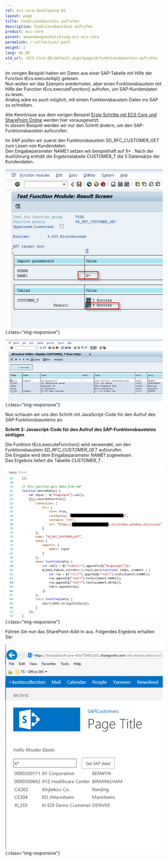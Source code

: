 ```yaml
---
ref: ecs-core-developing-02
layout: page
title: Funktionsbaustein aufrufen
description: Funktionsbaustein aufrufen
product: ecs-core
parent: anwendungsentwicklung-mit-ecs-core
permalink: /:collection/:path
weight: 2
lang: de_DE
old_url: /ECS-Core-DE/default.aspx?pageid=funktionsbaustein-aufrufen
---
```


Im vorigen Beispiel haben wir Daten aus einer SAP-Tabelle mit Hilfe der Function tEcs.executeXql() gelesen. <br>
Nun wollen wir das Szenario wiederholen, aber einen Funktionsbaustein mit Hilfe der Function tEcs.executeFunction() aufrufen, um SAP-Kundendaten zu lesen.<br>
Analog wäre es auch möglich, mit einem Funktionsbaustein Daten ins SAP zu schreiben. 

Alle Kenntnisse aus dem vorigen Beispiel [Erste Schritte mit ECS Core und SharePoint Online](./erste-schritte-mit-ecs-core-und-sharepoint-online) werden hier vorausgesetzt. <br>
In diesem Beispiel werden wir nur den Schritt ändern, um den SAP-Funktionsbaustein aufzurufen. 


Im SAP prüfen wir zuerst den Funktionsbaustein SD_RFC_CUSTOMER_GET zum Lesen von Kundendaten. <br>
Den Eingabeparameter NAME1 setzen wir beispielhaft auf X* . 
Nach der Ausführung enthält die Ergebnistabelle CUSTOMER_T die 5 Datensätze der Kundendaten.  

![ecscore-gettingstarted-11](/img/content/ecscore-gettingstarted-11.png){:class="img-responsive"}

![ecscore-gettingstarted-12](/img/content/ecscore-gettingstarted-12.png){:class="img-responsive"}

Nun schauen wir uns den Schritt mit JavaScript-Code für den Aufruf des SAP-Funktionsbausteins an.  


**Schritt 3: Javascript-Code für den Aufruf des SAP-Funktionsbausteins einfügen** 


Die Funktion tEcs.executeFunction() wird verwendet, um den Funktionsbaustein *SD_RFC_CUSTOMER_GET* aufzurufen. <br>
Die Eingabe wird dem Eingabeparameter *NAME1* zugewiesen. <br>
Das Ergebnis liefert die Tabellle *CUSTOMER_T* . 

![ecscore-gettingstarted-13](/img/content/ecscore-gettingstarted-13.png){:class="img-responsive"}

Führen Sie nun das SharePoint-Add-In aus. Folgendes Ergebnis erhalten Sie:

![ecscore-gettingstarted-14](/img/content/ecscore-gettingstarted-14.png){:class="img-responsive"}

